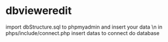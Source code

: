 # dbvieweredit

import dbStructure.sql to phpmyadmin and insert your data \n
in phps/include/connect.php insert datas to connect do database
